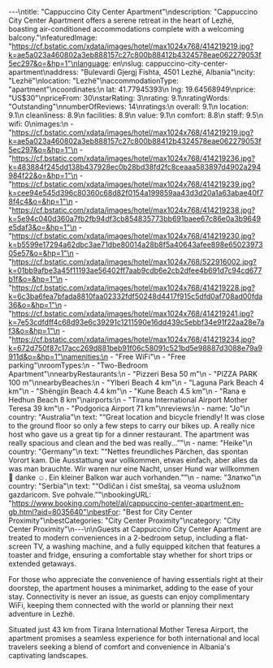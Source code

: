---\ntitle: "Cappuccino City Center Apartment"\ndescription: "Cappuccino City Center Apartment offers a serene retreat in the heart of Lezhë, boasting air-conditioned accommodations complete with a welcoming balcony."\nfeaturedImage: "https://cf.bstatic.com/xdata/images/hotel/max1024x768/414219219.jpg?k=ae5a023a460802a3eb888157c27c800b88412b4324578eae062279053f5ec297&o=&hp=1"\nlanguage: en\nslug: cappuccino-city-center-apartment\naddress: "Bulevardi Gjergj Fishta, 4501 Lezhë, Albania"\ncity: "Lezhë"\nlocation: "Lezhë"\naccommodationType: "apartment"\ncoordinates:\n  lat: 41.77945393\n  lng: 19.64568949\nprice: "US$30"\npriceFrom: 30\nstarRating: 3\nrating: 9.1\nratingWords: "Outstanding"\nnumberOfReviews: 14\nratings:\n  overall: 9.1\n  location: 9.1\n  cleanliness: 8.9\n  facilities: 8.9\n  value: 9.1\n  comfort: 8.8\n  staff: 9.5\n  wifi: 0\nimages:\n  - "https://cf.bstatic.com/xdata/images/hotel/max1024x768/414219219.jpg?k=ae5a023a460802a3eb888157c27c800b88412b4324578eae062279053f5ec297&o=&hp=1"\n  - "https://cf.bstatic.com/xdata/images/hotel/max1024x768/414219236.jpg?k=483884f245dd138b437928ec0b28bd38fd2fc8ceaaa583897d4902a294984f22&o=&hp=1"\n  - "https://cf.bstatic.com/xdata/images/hotel/max1024x768/414219239.jpg?k=cee94e545d396c80360c68d82f0154a199859aa43d3d20a1a63abae40f78f4c4&o=&hp=1"\n  - "https://cf.bstatic.com/xdata/images/hotel/max1024x768/414219238.jpg?k=5e94c040d360a7fb2fb94df3cb854835773bb691baee67c86e0a3b9649e5daf3&o=&hp=1"\n  - "https://cf.bstatic.com/xdata/images/hotel/max1024x768/414219230.jpg?k=b5599e17294a62dbc3ae71dbe80014a28b8f5a40643afee898e6502397305e57&o=&hp=1"\n  - "https://cf.bstatic.com/xdata/images/hotel/max1024x768/522916002.jpg?k=01bb9afbe3a45f11193ae56402ff7aab9cdb6e2cb2dfee4b691d7c94cd677b1f&o=&hp=1"\n  - "https://cf.bstatic.com/xdata/images/hotel/max1024x768/414219228.jpg?k=6c3ba6fea7bfada8810faa02332fdf50248d4417f915c5dfd0af708ad00fda36&o=&hp=1"\n  - "https://cf.bstatic.com/xdata/images/hotel/max1024x768/414219241.jpg?k=7e53cdfdff4c68d93e6c39291c1211590e16dd439c5ebbf34e91f22aa28e7af3&o=&hp=1"\n  - "https://cf.bstatic.com/xdata/images/hotel/max1024x768/414219234.jpg?k=672d750f87c17acc269d881beb91f06c58091c521bd5e98887d3088e79a9911d&o=&hp=1"\namenities:\n  - "Free WiFi"\n  - "Free parking"\nroomTypes:\n  - "Two-Bedroom Apartment"\nnearbyRestaurants:\n  - "Pizzeri Besa 50 m"\n  - "PIZZA PARK 100 m"\nnearbyBeaches:\n  - "Ylberi Beach 4 km"\n  - "Laguna Park Beach 4 km"\n  - "Shëngjin Beach 4.4 km"\n  - "Kune Beach 4.5 km"\n  - "Rana e Hedhun Beach 8 km"\nairports:\n  - "Tirana International Airport Mother Teresa 39 km"\n  - "Podgorica Airport 71 km"\nreviews:\n  - name: "Jo"\n    country: "Australia"\n    text: "“Great location and bicycle friendly! It was close to the ground floor so only a few steps to carry our bikes up. A really nice host who gave us a great tip for a dinner restaurant. The apartment was really spacious and clean and the bed was really...”"\n  - name: "Heike"\n    country: "Germany"\n    text: "“Nettes freundliches Pärchen, das spontan Vorort kam. Die Ausstattung war vollkommen, etwas einfach, aber alles da was man brauchte. Wir waren nur eine Nacht, unser Hund war willkommen 🙏 danke ☺️. Ein kleiner Balkon war auch vorhanden.”"\n  - name: "Златко"\n    country: "Serbia"\n    text: "“Odličan i čist smeštaj, sa veoma uslužnom gazdaricom. Sve pohvale.”"\nbookingURL: "https://www.booking.com/hotel/al/cappuccino-center-apartment.en-gb.html?aid=8035640"\nbestFor: "Best for City Center Proximity"\nbestCategories: "City Center Proximity"\ncategory: "City Center Proximity"\n---\n\nGuests at Cappuccino City Center Apartment are treated to modern conveniences in a 2-bedroom setup, including a flat-screen TV, a washing machine, and a fully equipped kitchen that features a toaster and fridge, ensuring a comfortable stay whether for short trips or extended getaways.

For those who appreciate the convenience of having essentials right at their doorstep, the apartment houses a minimarket, adding to the ease of your stay. Connectivity is never an issue, as guests can enjoy complimentary WiFi, keeping them connected with the world or planning their next adventure in Lezhë.

Situated just 43 km from Tirana International Mother Teresa Airport, the apartment promises a seamless experience for both international and local travelers seeking a blend of comfort and convenience in Albania's captivating landscapes.